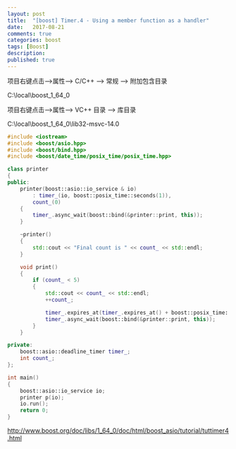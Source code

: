 ```yaml
---
layout: post
title:  "[boost] Timer.4 - Using a member function as a handler"
date:   2017-08-21
comments: true
categories: boost
tags: [Boost]
description:
published: true
---
```



项目右键点击-->属性--> C/C++ --> 常规 --> 附加包含目录

C:\local\boost_1_64_0


项目右键点击-->属性--> VC++ 目录 --> 库目录

C:\local\boost_1_64_0\lib32-msvc-14.0


```c++
#include <iostream>
#include <boost/asio.hpp>
#include <boost/bind.hpp>
#include <boost/date_time/posix_time/posix_time.hpp>

class printer
{
public:
	printer(boost::asio::io_service & io)
		: timer_(io, boost::posix_time::seconds(1)),
		count_(0)
	{
		timer_.async_wait(boost::bind(&printer::print, this));
	}

	~printer()
	{
		std::cout << "Final count is " << count_ << std::endl;
	}

	void print()
	{
		if (count_ < 5)
		{
			std::cout << count_ << std::endl;
			++count_;

			timer_.expires_at(timer_.expires_at() + boost::posix_time::seconds(1));
			timer_.async_wait(boost::bind(&printer::print, this));
		}
	}

private:
	boost::asio::deadline_timer timer_;
	int count_;
};

int main()
{
	boost::asio::io_service io;
	printer p(io);
	io.run();
	return 0;
}

```

<a href="http://www.boost.org/doc/libs/1_64_0/doc/html/boost_asio/tutorial/tuttimer4.html" target="_blank">http://www.boost.org/doc/libs/1_64_0/doc/html/boost_asio/tutorial/tuttimer4.html</a>



